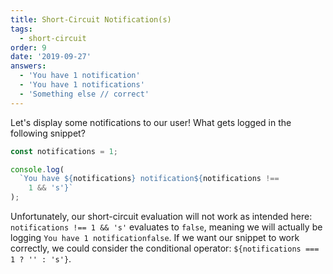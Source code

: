 ```yaml
---
title: Short-Circuit Notification(s)
tags:
  - short-circuit
order: 9
date: '2019-09-27'
answers:
  - 'You have 1 notification'
  - 'You have 1 notifications'
  - 'Something else // correct'
---
```


Let's display some notifications to our user! What gets logged in the following snippet?

```javascript
const notifications = 1;

console.log(
  `You have ${notifications} notification${notifications !==
    1 && 's'}`
);
```

<!-- explanation -->

Unfortunately, our short-circuit evaluation will not work as intended here: `notifications !== 1 && 's'` evaluates to `false`, meaning we will actually be logging `You have 1 notificationfalse`. If we want our snippet to work correctly, we could consider the conditional operator: `${notifications === 1 ? '' : 's'}`.
